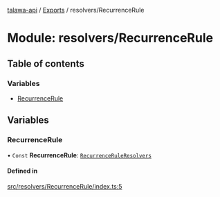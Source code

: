 [talawa-api](../README.md) / [Exports](../modules.md) / resolvers/RecurrenceRule

# Module: resolvers/RecurrenceRule

## Table of contents

### Variables

- [RecurrenceRule](resolvers_RecurrenceRule.md#recurrencerule)

## Variables

### RecurrenceRule

• `Const` **RecurrenceRule**: [`RecurrenceRuleResolvers`](types_generatedGraphQLTypes.md#recurrenceruleresolvers)

#### Defined in

[src/resolvers/RecurrenceRule/index.ts:5](https://github.com/PalisadoesFoundation/talawa-api/blob/9fa6a1c/src/resolvers/RecurrenceRule/index.ts#L5)
